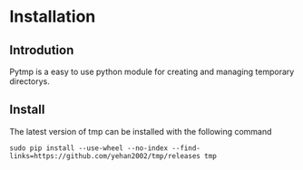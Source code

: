 # Installation
## Introdution

Pytmp is a easy to use python module for
creating and managing temporary directorys.

## Install

The latest version of tmp can be installed with the following command
``` 
sudo pip install --use-wheel --no-index --find-links=https://github.com/yehan2002/tmp/releases tmp
```
